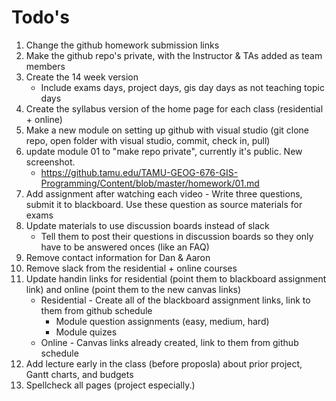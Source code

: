 # Todo's

1. Change the github homework submission links
2. Make the github repo's private, with the Instructor & TAs added as team members
3. Create the 14 week version
    - Include exams days, project days, gis day days as not teaching topic days
4. Create the syllabus version of the home page for each class (residential + online)
5. Make a new module on setting up github with visual studio (git clone repo, open folder with visual studio, commit, check in, pull)
6. update module 01 to "make repo private", currently it's public. New screenshot.
    - https://github.tamu.edu/TAMU-GEOG-676-GIS-Programming/Content/blob/master/homework/01.md
7. Add assignment after watching each video - Write three questions, submit it to blackboard. Use these question as source materials for exams
8. Update materials to use discussion boards instead of slack
    - Tell them to post their questions in discussion boards so they only have to be answered onces (like an FAQ)
9. Remove contact information for Dan & Aaron
10. Remove slack from the residential + online courses
11. Update handin links for residential (point them to blackboard assignment link) and online (point them to the new canvas links)
    - Residential - Create all of the blackboard assignment links, link to them from github schedule
        - Module question assignments (easy, medium, hard)
        - Module quizes
    - Online - Canvas links already created, link to them from github schedule
12. Add lecture early in the class (before proposla) about prior project, Gantt charts, and budgets
13. Spellcheck all pages (project especially.)